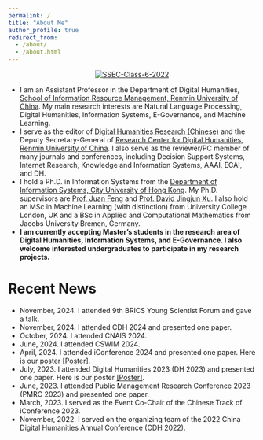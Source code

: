 ```yaml
---
permalink: /
title: "About Me"
author_profile: true
redirect_from: 
  - /about/
  - /about.html
---
```


<p align="center">
<a href="https://postimg.cc/3k7TrVhF" target='_blank'><img src='https://i.postimg.cc/YCLqRByZ/Master-Class-6-1.jpg' border='0' alt='SSEC-Class-6-2022'/></a>
</p>

* I am an Assistant Professor in the Department of Digital Humanities, [School of Information Resource Management, Renmin University of China](https://irm.ruc.edu.cn/). My main research interests are Natural Language Processing, Digital Humanities, Information Systems, E-Governance, and Machine Learning.
* I serve as the editor of [Digital Humanities Research (Chinese)](http://dhr.ruc.edu.cn/EN/2096-9155/home.shtml) and the Deputy Secretary-General of [Research Center for Digital Humanities, Renmin University of China](http://dh.ruc.edu.cn/). I also serve as the reviewer/PC member of many journals and conferences, including Decision Support Systems, Internet Research, Knowledge and Information Systems, AAAI, ECAI, and DH.
* I hold a Ph.D. in Information Systems from the [Department of Information Systems, City University of Hong Kong](https://www.cb.cityu.edu.hk/is/). My Ph.D. supervisors are [Prof. Juan Feng](https://www.sem.tsinghua.edu.cn/info/1183/32092.htm) and [Prof. David Jingjun Xu](https://www.cb.cityu.edu.hk/staff/davidxu/). I also hold an MSc in Machine Learning (with distinction) from University College London, UK and a BSc in Applied and Computational Mathematics from Jacobs University Bremen, Germany.
* <b>I am currently accepting Master’s students in the research area of Digital Humanities, Information Systems, and E-Governance. I also welcome interested undergraduates to participate in my research projects.</b>

# Recent News
* November, 2024. I attended 9th BRICS Young Scientist Forum and gave a talk.
* November, 2024. I attended CDH 2024 and presented one paper.
* October, 2024. I attended CNAIS 2024.
* June, 2024. I attended CSWIM 2024.
* April, 2024. I attended iConference 2024 and presented one paper. Here is our poster [[Poster]](https://www.ideals.illinois.edu/items/129978).
* July, 2023. I attended Digital Humanities 2023 (DH 2023) and presented one paper. Here is our poster [[Poster]](https://zekunyang.com/files/Poster_DH2023.pdf).
* June, 2023. I attended Public Management Research Conference 2023 (PMRC 2023) and presented one paper.
* March, 2023. I served as the Event Co-Chair of the Chinese Track of iConference 2023.
* November, 2022. I served on the organizing team of the 2022 China Digital Humanities Annual Conference (CDH 2022).

<p align="center">
<script type='text/javascript' id='clustrmaps' src='//cdn.clustrmaps.com/map_v2.js?cl=52adc8&w=400&t=tt&d=5GXBASL3V3CS_T-k1r1xDZy3F0IEZghHuhZYHs2vQfg&co=ffffff&cmo=0024b6&cmn=0024b6&ct=494e52'></script>
</p>
